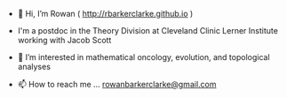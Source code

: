 - 👋 Hi, I’m Rowan ( http://rbarkerclarke.github.io )
- I'm a postdoc in the Theory Division at Cleveland Clinic Lerner Institute working with Jacob Scott
- 🌱 I’m interested in mathematical oncology, evolution, and topological analyses

- 📫 How to reach me ... rowanbarkerclarke@gmail.com

<!---
rbarkerclarke/rbarkerclarke is a ✨ special ✨ repository because its `README.md` (this file) appears on your GitHub profile.
You can click the Preview link to take a look at your changes.
--->
